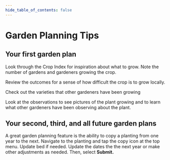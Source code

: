 ```yaml
---
hide_table_of_contents: false
---
```


# Garden Planning Tips

## Your first garden plan

Look through the Crop Index for inspiration about what to grow.  Note the number of gardens and gardeners growing the crop.  

Review the outcomes for a sense of how difficult the crop is to grow locally.

Check out the varieties that other gardeners have been growing

Look at the observations to see pictures of the plant growing and to learn what other gardeners have been observing about the plant.

## Your second, third, and all future garden plans

A great garden planning feature is the ability to copy a planting from one year to the next.  Navigate to the planting and tap the copy icon at the top menu.  Update bed if needed.  Update the dates the the next year or make other adjustments as needed.  Then, select **Submit.**